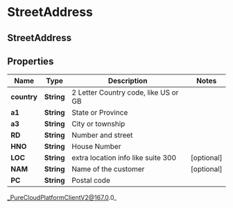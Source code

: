 # StreetAddress

## StreetAddress

## Properties

|Name | Type | Description | Notes|
|------------ | ------------- | ------------- | -------------|
| **country** | **String** | 2 Letter Country code, like US or GB | |
| **a1** | **String** | State or Province | |
| **a3** | **String** | City or township | |
| **RD** | **String** | Number and street | |
| **HNO** | **String** | House Number | |
| **LOC** | **String** | extra location info like suite 300 | [optional] |
| **NAM** | **String** | Name of the customer | [optional] |
| **PC** | **String** | Postal code | |



_PureCloudPlatformClientV2@167.0.0_
